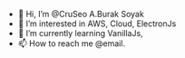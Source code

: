 - 👋 Hi, I’m @CruSeo A.Burak Soyak
- 👀 I’m interested in AWS, Cloud, ElectronJs
- 🌱 I’m currently learning VanillaJs,
- 📫 How to reach me @email.

<!---
CruSeo/CruSeo is a ✨ special ✨ repository because its `README.md` (this file) appears on your GitHub profile.
You can click the Preview link to take a look at your changes.
--->
